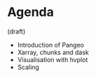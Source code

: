 # Agenda

(draft)

- Introduction of Pangeo
- Xarray, chunks and dask
- Visualisation with hvplot
- Scaling


